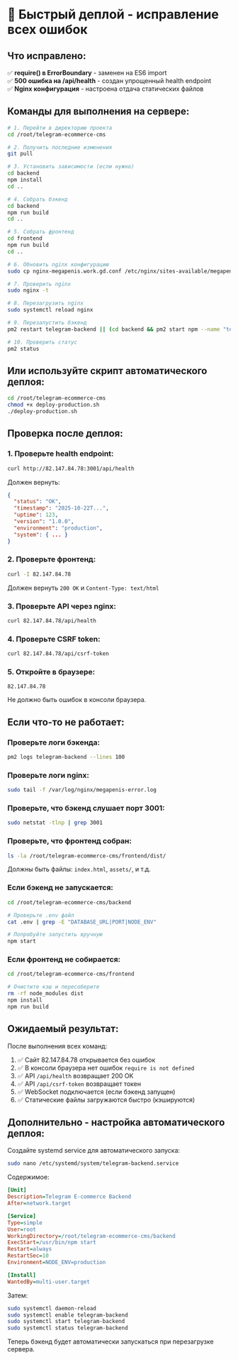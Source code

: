 # 🚀 Быстрый деплой - исправление всех ошибок

## Что исправлено:

✅ **require() в ErrorBoundary** - заменен на ES6 import  
✅ **500 ошибка на /api/health** - создан упрощенный health endpoint  
✅ **Nginx конфигурация** - настроена отдача статических файлов  

## Команды для выполнения на сервере:

```bash
# 1. Перейти в директорию проекта
cd /root/telegram-ecommerce-cms

# 2. Получить последние изменения
git pull

# 3. Установить зависимости (если нужно)
cd backend
npm install
cd ..

# 4. Собрать бэкенд
cd backend
npm run build
cd ..

# 5. Собрать фронтенд
cd frontend
npm run build
cd ..

# 6. Обновить nginx конфигурацию
sudo cp nginx-megapenis.work.gd.conf /etc/nginx/sites-available/megapenis.work.gd.conf

# 7. Проверить nginx
sudo nginx -t

# 8. Перезагрузить nginx
sudo systemctl reload nginx

# 9. Перезапустить бэкенд
pm2 restart telegram-backend || (cd backend && pm2 start npm --name "telegram-backend" -- start)

# 10. Проверить статус
pm2 status
```

## Или используйте скрипт автоматического деплоя:

```bash
cd /root/telegram-ecommerce-cms
chmod +x deploy-production.sh
./deploy-production.sh
```

## Проверка после деплоя:

### 1. Проверьте health endpoint:
```bash
curl http://82.147.84.78:3001/api/health
```

Должен вернуть:
```json
{
  "status": "OK",
  "timestamp": "2025-10-22T...",
  "uptime": 123,
  "version": "1.0.0",
  "environment": "production",
  "system": { ... }
}
```

### 2. Проверьте фронтенд:
```bash
curl -I 82.147.84.78
```

Должен вернуть `200 OK` и `Content-Type: text/html`

### 3. Проверьте API через nginx:
```bash
curl 82.147.84.78/api/health
```

### 4. Проверьте CSRF token:
```bash
curl 82.147.84.78/api/csrf-token
```

### 5. Откройте в браузере:
```
82.147.84.78
```

Не должно быть ошибок в консоли браузера.

## Если что-то не работает:

### Проверьте логи бэкенда:
```bash
pm2 logs telegram-backend --lines 100
```

### Проверьте логи nginx:
```bash
sudo tail -f /var/log/nginx/megapenis-error.log
```

### Проверьте, что бэкенд слушает порт 3001:
```bash
sudo netstat -tlnp | grep 3001
```

### Проверьте, что фронтенд собран:
```bash
ls -la /root/telegram-ecommerce-cms/frontend/dist/
```

Должны быть файлы: `index.html`, `assets/`, и т.д.

### Если бэкенд не запускается:
```bash
cd /root/telegram-ecommerce-cms/backend

# Проверьте .env файл
cat .env | grep -E "DATABASE_URL|PORT|NODE_ENV"

# Попробуйте запустить вручную
npm start
```

### Если фронтенд не собирается:
```bash
cd /root/telegram-ecommerce-cms/frontend

# Очистите кэш и пересоберите
rm -rf node_modules dist
npm install
npm run build
```

## Ожидаемый результат:

После выполнения всех команд:

1. ✅ Сайт 82.147.84.78 открывается без ошибок
2. ✅ В консоли браузера нет ошибок `require is not defined`
3. ✅ API `/api/health` возвращает 200 OK
4. ✅ API `/api/csrf-token` возвращает токен
5. ✅ WebSocket подключается (если бэкенд запущен)
6. ✅ Статические файлы загружаются быстро (кэшируются)

## Дополнительно - настройка автоматического деплоя:

Создайте systemd service для автоматического запуска:

```bash
sudo nano /etc/systemd/system/telegram-backend.service
```

Содержимое:
```ini
[Unit]
Description=Telegram E-commerce Backend
After=network.target

[Service]
Type=simple
User=root
WorkingDirectory=/root/telegram-ecommerce-cms/backend
ExecStart=/usr/bin/npm start
Restart=always
RestartSec=10
Environment=NODE_ENV=production

[Install]
WantedBy=multi-user.target
```

Затем:
```bash
sudo systemctl daemon-reload
sudo systemctl enable telegram-backend
sudo systemctl start telegram-backend
sudo systemctl status telegram-backend
```

Теперь бэкенд будет автоматически запускаться при перезагрузке сервера.
